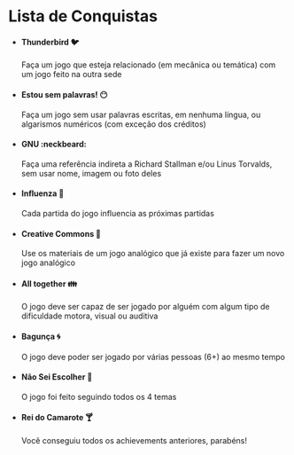 # Lista de Conquistas

 - #### Thunderbird :bird:
   Faça um jogo que esteja relacionado (em mecânica ou temática) com um jogo feito na outra sede

 - #### Estou sem palavras! :no_mouth:
   Faça um jogo sem usar palavras escritas, em nenhuma língua, ou algarismos numéricos (com exceção dos créditos)

 - #### GNU :neckbeard:
   Faça uma referência indireta a Richard Stallman e/ou Linus Torvalds, sem usar nome, imagem ou foto deles

 - #### Influenza :microscope:
   Cada partida do jogo influencia as próximas partidas

 - #### Creative Commons :art:
   Use os materiais de um jogo analógico que já existe para fazer um novo jogo analógico

 - #### All together :family:
   O jogo deve ser capaz de ser jogado por alguém com algum tipo de dificuldade motora, visual ou auditiva

 - #### Bagunça :cyclone:
   O jogo deve poder ser jogado por várias pessoas (6+) ao mesmo tempo

 - #### Não Sei Escolher :ring:
   O jogo foi feito seguindo todos os 4 temas

 - #### Rei do Camarote :cocktail:
   Você conseguiu todos os achievements anteriores, parabéns!

